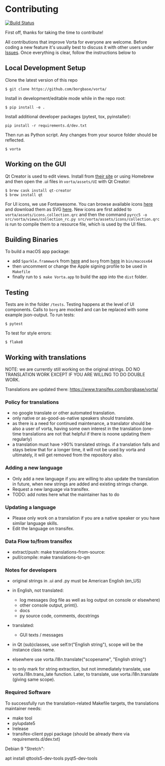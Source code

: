 # Contributing
[![Build Status](https://travis-ci.org/borgbase/vorta.svg?branch=master)](https://travis-ci.org/borgbase/vorta)

First off, thanks for taking the time to contribute!

All contributions that improve Vorta for everyone are welcome. Before coding a new feature it's usually best to discuss it with other users under [Issues](https://github.com/borgbase/vorta/issues). Once everything is clear, follow the instructions below to 

## Local Development Setup

Clone the latest version of this repo
```
$ git clone https://github.com/borgbase/vorta/
```

Install in development/editable mode while in the repo root:
```
$ pip install -e .
```

Install additional developer packages (pytest, tox, pyinstaller):
```
pip install -r requirements.d/dev.txt
```

Then run as Python script. Any changes from your source folder should be reflected.
```
$ vorta
```

## Working on the GUI
Qt Creator is used to edit views. Install from [their site](https://www.qt.io/download) or using Homebrew and then open the .ui files in `vorta/assets/UI` with Qt Creator:
```
$ brew cask install qt-creator
$ brew install qt
```

For UI icons, we use Fontawesome. You can browse available icons [here](https://fontawesome.com/icons) and download them as SVG [here](https://github.com/encharm/Font-Awesome-SVG-PNG). New icons are first added to `vorta/assets/icons.collection.qrc` and then the command `pyrcc5 -o src/vorta/views/collection_rc.py src/vorta/assets/icons/collection.qrc` is run to compile them to a resource file, which is used by the UI files.

## Building Binaries
To build a macOS app package:
- add `Sparkle.framework` from [here](https://github.com/sparkle-project/Sparkle) and `borg` from [here](https://github.com/borgbackup/borg/releases) in `bin/macosx64`
- then uncomment or change the Apple signing profile to be used in `Makefile`
- finally run to `$ make Vorta.app` to build the app into the `dist` folder.

## Testing

Tests are in the folder `/tests`. Testing happens at the level of UI components. Calls to `borg` are mocked and can be replaced with some example json-output. To run tests:
```
$ pytest
```

To test for style errors:
```
$ flake8
```

## Working with translations

NOTE: we are currently still working on the original strings.
      DO NO TRANSLATION WORK EXCEPT IF YOU ARE WILLING TO DO DOUBLE WORK.

Translations are updated there: https://www.transifex.com/borgbase/vorta/

### Policy for translations

- no google translate or other automated translation.
- only native or as-good-as-native speakers should translate.
- as there is a need for continued maintenance, a translator should be also a
  user of vorta, having some own interest in the translation (one-time
  translations are not that helpful if there is noone updating them regularly)
- a translation must have >90% translated strings. if a translation falls
  and stays below that for a longer time, it will not be used by vorta and
  ultimately, it will get removed from the repository also.

### Adding a new language

- Only add a new language if you are willing to also update the translation
  in future, when new strings are added and existing strings change.
- Request a new language via transifex.
- TODO: add notes here what the maintainer has to do

### Updating a language

- Please only work on a translation if you are a native speaker or you have
  similar language skills.
- Edit the language on transifex.

### Data Flow to/from transifex

- extract/push: make translations-from-source:
- pull/compile: make translations-to-qm


### Notes for developers

- original strings in .ui and .py must be American English (en_US)
- in English, not translated:

  - log messages (log file as well as log output on console or elsewhere)
  - other console output, print().
  - docs
  - py source code, comments, docstrings
- translated:

  - GUI texts / messages
- in Qt (sub)classes, use self.tr("English string"), scope will
  be the instance class name.
- elsewhere use vorta.i18n.translate("scopename", "English string")
- to only mark for string extraction, but not immediately translate,
  use vorta.i18n.trans_late function.
  Later, to translate, use vorta.i18n.translate (giving same scope).

### Required Software

To successfully run the translation-related Makefile targets, the translations
maintainer needs:

- make tool
- pylupdate5
- lrelease
- transifex-client pypi package
  (should be already there via requirements.d/dev.txt)

Debian 9 "Stretch":

apt install qttools5-dev-tools pyqt5-dev-tools
